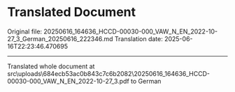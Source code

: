 # Translated Document

Original file: 20250616_164636_HCCD-00030-000_VAW_N_EN_2022-10-27_3_German_20250616_222346.md
Translation date: 2025-06-16T22:23:46.470695

---

Translated whole document at src\uploads\684ecb53ac0b843c7c6b2082\20250616_164636_HCCD-00030-000_VAW_N_EN_2022-10-27_3.pdf to German